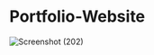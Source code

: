 # Portfolio-Website

![Screenshot (202)](https://user-images.githubusercontent.com/106934852/182229866-5fcfc97f-1787-48f9-aec4-be0ff34c08fd.png)
